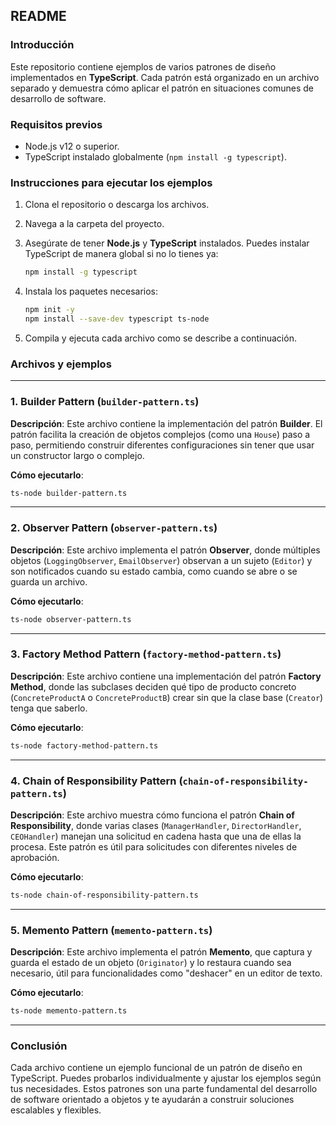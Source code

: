 ## **README**

### **Introducción**

Este repositorio contiene ejemplos de varios patrones de diseño implementados en **TypeScript**. Cada patrón está organizado en un archivo separado y demuestra cómo aplicar el patrón en situaciones comunes de desarrollo de software.

### **Requisitos previos**

- Node.js v12 o superior.
- TypeScript instalado globalmente (`npm install -g typescript`).

### **Instrucciones para ejecutar los ejemplos**

1. Clona el repositorio o descarga los archivos.
2. Navega a la carpeta del proyecto.
3. Asegúrate de tener **Node.js** y **TypeScript** instalados. Puedes instalar TypeScript de manera global si no lo tienes ya:
   ```bash
   npm install -g typescript
   ```
4. Instala los paquetes necesarios:

   ```bash
   npm init -y
   npm install --save-dev typescript ts-node
   ```

5. Compila y ejecuta cada archivo como se describe a continuación.

### **Archivos y ejemplos**

---

### **1. Builder Pattern** (`builder-pattern.ts`)

**Descripción**:
Este archivo contiene la implementación del patrón **Builder**. El patrón facilita la creación de objetos complejos (como una `House`) paso a paso, permitiendo construir diferentes configuraciones sin tener que usar un constructor largo o complejo.

**Cómo ejecutarlo**:

```bash
ts-node builder-pattern.ts
```

---

### **2. Observer Pattern** (`observer-pattern.ts`)

**Descripción**:
Este archivo implementa el patrón **Observer**, donde múltiples objetos (`LoggingObserver`, `EmailObserver`) observan a un sujeto (`Editor`) y son notificados cuando su estado cambia, como cuando se abre o se guarda un archivo.

**Cómo ejecutarlo**:

```bash
ts-node observer-pattern.ts
```

---

### **3. Factory Method Pattern** (`factory-method-pattern.ts`)

**Descripción**:
Este archivo contiene una implementación del patrón **Factory Method**, donde las subclases deciden qué tipo de producto concreto (`ConcreteProductA` o `ConcreteProductB`) crear sin que la clase base (`Creator`) tenga que saberlo.

**Cómo ejecutarlo**:

```bash
ts-node factory-method-pattern.ts
```

---

### **4. Chain of Responsibility Pattern** (`chain-of-responsibility-pattern.ts`)

**Descripción**:
Este archivo muestra cómo funciona el patrón **Chain of Responsibility**, donde varias clases (`ManagerHandler`, `DirectorHandler`, `CEOHandler`) manejan una solicitud en cadena hasta que una de ellas la procesa. Este patrón es útil para solicitudes con diferentes niveles de aprobación.

**Cómo ejecutarlo**:

```bash
ts-node chain-of-responsibility-pattern.ts
```

---

### **5. Memento Pattern** (`memento-pattern.ts`)

**Descripción**:
Este archivo implementa el patrón **Memento**, que captura y guarda el estado de un objeto (`Originator`) y lo restaura cuando sea necesario, útil para funcionalidades como "deshacer" en un editor de texto.

**Cómo ejecutarlo**:

```bash
ts-node memento-pattern.ts
```

---

### **Conclusión**

Cada archivo contiene un ejemplo funcional de un patrón de diseño en TypeScript. Puedes probarlos individualmente y ajustar los ejemplos según tus necesidades. Estos patrones son una parte fundamental del desarrollo de software orientado a objetos y te ayudarán a construir soluciones escalables y flexibles.
